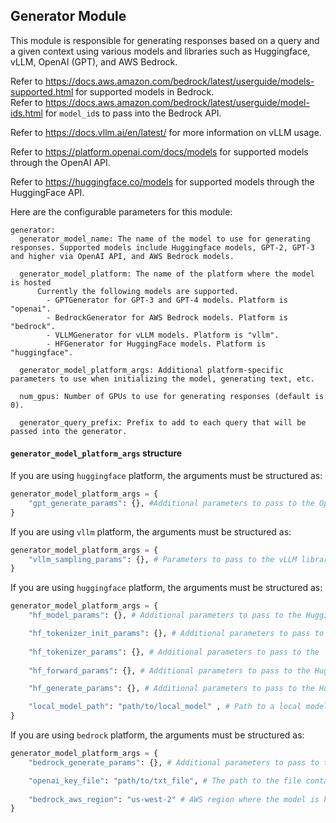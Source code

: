 ## Generator Module

This module is responsible for generating responses based on a query and a given context using various models and libraries such as Huggingface, vLLM,  OpenAI (GPT), and AWS Bedrock.

Refer to https://docs.aws.amazon.com/bedrock/latest/userguide/models-supported.html for supported models in Bedrock.\
Refer to https://docs.aws.amazon.com/bedrock/latest/userguide/model-ids.html for `model_id`s to pass into the Bedrock API.

Refer to https://docs.vllm.ai/en/latest/ for more information on vLLM usage.

Refer to https://platform.openai.com/docs/models for supported models through the OpenAI API. 

Refer to https://huggingface.co/models for supported models through the HuggingFace API. 

Here are the configurable parameters for this module:

```
generator:
  generator_model_name: The name of the model to use for generating responses. Supported models include Huggingface models, GPT-2, GPT-3 and higher via OpenAI API, and AWS Bedrock models.

  generator_model_platform: The name of the platform where the model is hosted
      Currently the following models are supported.
        - GPTGenerator for GPT-3 and GPT-4 models. Platform is "openai".
        - BedrockGenerator for AWS Bedrock models. Platform is "bedrock".
        - VLLMGenerator for vLLM models. Platform is "vllm".
        - HFGenerator for HuggingFace models. Platform is "huggingface".

  generator_model_platform_args: Additional platform-specific parameters to use when initializing the model, generating text, etc.
  
  num_gpus: Number of GPUs to use for generating responses (default is 0).

  generator_query_prefix: Prefix to add to each query that will be passed into the generator.
```

#### `generator_model_platform_args` structure
If you are using `huggingface` platform, the arguments must be structured as:
  ```python
  generator_model_platform_args = {
      "gpt_generate_params": {}, #Additional parameters to pass to the OpenAI GPT model's `create` method.
  }
  ```

If you are using `vllm` platform, the arguments must be structured as:
  ```python
  generator_model_platform_args = {
      "vllm_sampling_params": {}, # Parameters to pass to the vLLM library's `SamplingParams` method.
  }
  ```

  If you are using `huggingface` platform, the arguments must be structured as:
  ```python
  generator_model_platform_args = {
      "hf_model_params": {}, # Additional parameters to pass to the Huggingface model's `from_pretrained` initializer method.
  
      "hf_tokenizer_init_params": {}, # Additional parameters to pass to the Huggingface tokenizer's `from_pretrained` initializer method.
      
      "hf_tokenizer_params": {}, # Additional parameters to pass to the `tokenizer` method for the Huggingface model.
      
      "hf_forward_params": {}, # Additional parameters to pass to the Huggingface model's `forward` method.

      "hf_generate_params": {}, # Additional parameters to pass to the Huggingface model's `generate` method.

      "local_model_path": "path/to/local_model" , # Path to a local model to use for generation.
  }
  ```

  If you are using `bedrock` platform, the arguments must be structured as:
  ```python
  generator_model_platform_args = {
      "bedrock_generate_params": {}, # Additional parameters to pass to the AWS Bedrock generate API method.

      "openai_key_file": "path/to/txt_file", # The path to the file containing the OpenAI API key.
      
      "bedrock_aws_region": "us-west-2" # AWS region where the model is hosted on Bedrock.
  }
  ```
